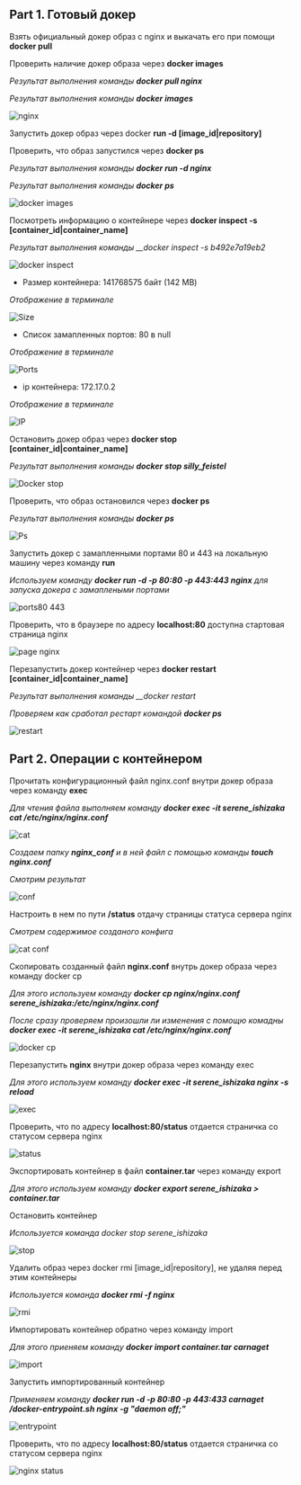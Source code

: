 ## Part 1. Готовый докер

Взять официальный докер образ с nginx и выкачать его при помощи __docker pull__

Проверить наличие докер образа через __docker images__

<dr>*Результат выполнения команды __docker pull nginx__*<dr>

<dr>*Результат выполнения команды __docker images__*<dr>

![nginx](task1/task%201.1.png)

Запустить докер образ через docker __run -d [image_id|repository]__

Проверить, что образ запустился через __docker ps__

<dr>*Результат выполнения команды __docker run -d nginx__*<dr>

<dr>*Результат выполнения команды __docker ps__*<dr>

![docker images](task1/task%201.2.png)

Посмотреть информацию о контейнере через __docker inspect -s [container_id|container_name]__

<dr>*Результат выполнения команды __docker inspect -s b492e7a19eb2*<dr>

![docker inspect](task1/task%201.3.png)

- Размер контейнера: 141768575 байт (142 MB)

<dr>*Отображение в терминале*<dr>

![Size](task1/task%201.6.png)

- Список замапленных портов: 80 в null

<dr>*Отображение в терминале*<dr>

![Ports](task1/task%201.5.png)

- ip контейнера: 172.17.0.2

<dr>*Отображение в терминале*<dr>

![IP](task1/task%201.4.png)

Остановить докер образ через __docker stop [container_id|container_name]__

<dr>*Результат выполнения команды __docker stop silly_feistel__*<dr>

![Docker stop](task1/task%201.7.png)

Проверить, что образ остановился через __docker ps__

<dr>*Результат выполнения команды __docker ps__*<dr>

![Ps](task1/task%201.8.png)

Запустить докер с замапленными портами 80 и 443 на локальную машину через команду __run__

<dr>*Используем команду __docker run -d -p 80:80 -p 443:443 nginx__ для запуска докера с замаплеными портами*<dr>

![ports80 443](task1/task%201.9.png)

Проверить, что в браузере по адресу __localhost:80__ доступна стартовая страница nginx

![page nginx](task1/task%201.10.png)

Перезапустить докер контейнер через __docker restart [container_id|container_name]__

<dr>*Результат выполнения команды __docker restart*<dr>

<dr>*Проверяем как сработал рестарт командой __docker ps__*<dr>

![restart](task1/task%201.11.png)

## Part 2. Операции с контейнером

Прочитать конфигурационный файл nginx.conf внутри докер образа через команду __exec__

<dr>*Для чтения файла выполняем команду __docker exec -it serene_ishizaka cat /etc/nginx/nginx.conf__*<dr>

![cat](task2/task%202.1.png)

_Создаем папку __nginx_conf__ и в ней файл с помощью команды __touch nginx.conf___

<dr>*Смотрим результат*<dr>

![conf](task2/task%202.3.png)

Настроить в нем по пути __/status__ отдачу страницы статуса сервера nginx

<dr>*Смотрем содержимое созданого конфига*<dr>

![cat conf](task2/task%202.2.png)

Скопировать созданный файл __nginx.conf__ внутрь докер образа через команду docker cp

<dr>*Для этого используем команду __docker cp nginx/nginx.conf serene_ishizaka:/etc/nginx/nginx.conf__*<dr>

<dr>*После сразу проверяем произошли ли изменения с помощю комадны __docker exec -it serene_ishizaka cat /etc/nginx/nginx.conf__*<dr>

![docker cp](task2/task%202.4.png)

Перезапустить __nginx__ внутри докер образа через команду exec

<dr>*Для этого используем команду __docker exec -it serene_ishizaka nginx -s reload__*<dr>

![exec](task2/task%202.5.png)

Проверить, что по адресу __localhost:80/status__ отдается страничка со статусом сервера nginx

![status](task2/task%202.6.png)

Экспортировать контейнер в файл __container.tar__ через команду export

<dr>*Для этого используем команду __docker export serene_ishizaka > container.tar__*<dr>



Остановить контейнер

<dr>*Используется команда docker stop serene_ishizaka*<dr>

![stop](task2/task%202.7.png)

Удалить образ через docker rmi [image_id|repository], не удаляя перед этим контейнеры

<dr>*Используется команда __docker rmi -f nginx__*<dr>

![rmi](task2/task%202.8.png)

Импортировать контейнер обратно через команду import

<dr>*Для этого приеняем команду __docker import container.tar carnaget__*<dr>

![import](task2/task%202.9.png)

Запустить импортированный контейнер

<dr>*Применяем команду __docker run -d -p 80:80 -p 443:433 carnaget /docker-entrypoint.sh nginx -g "daemon off;"__*<dr>

![entrypoint](task2/task%202.10.png)

Проверить, что по адресу __localhost:80/status__ отдается страничка со статусом сервера nginx

![nginx status](task2/task%202.11.png)